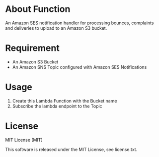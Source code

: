 # About Function

An Amazon SES notification handler for processing bounces, complaints and deliveries to upload to an Amazon S3 bucket.

# Requirement

- An Amazon S3 Bucket
- An Amazon SNS Topic configured with Amazon SES Notifications

# Usage

1. Create this Lambda Function with the Bucket name
2. Subscribe the lambda endpoint to the Topic

# License

MIT License (MIT)

This software is released under the MIT License, see license.txt.
